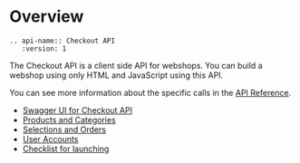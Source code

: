 # Overview

```eval_rst
.. api-name:: Checkout API
   :version: 1
```

The Checkout API is a client side API for webshops. You can build a webshop using only HTML and JavaScript using this API.

You can see more information about the specific calls in the [API Reference](/reference/stable/checkout-api/index).

- [Swagger UI for Checkout API](https://docs.centra.com/swagger-ui?api=CheckoutAPI)
- [Products and Categories](/reference/stable/checkout-api/products-and-categories)
- [Selections and Orders](/reference/stable/checkout-api/selections-and-orders)
- [User Accounts](/reference/stable/checkout-api/user-accounts)
- [Checklist for launching](/guides/shop-api/checklist-for-launching)
